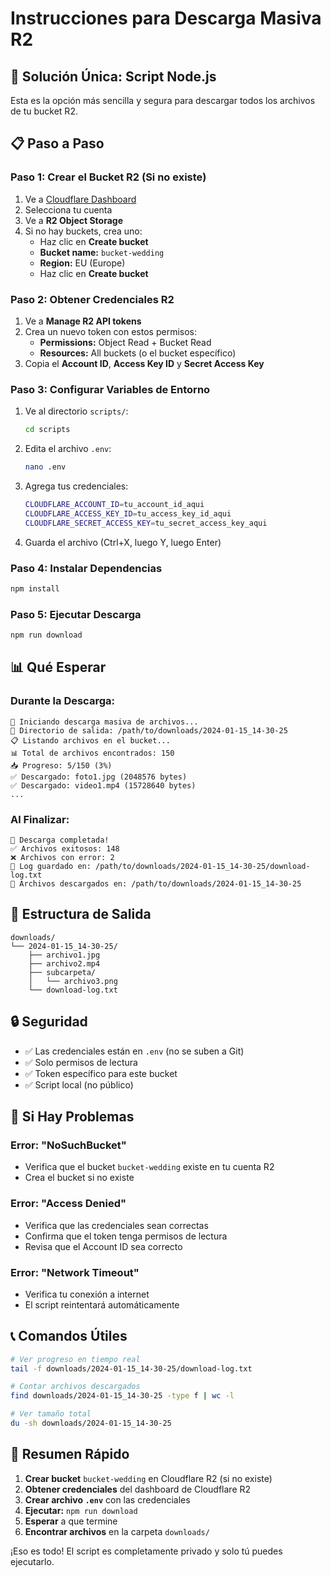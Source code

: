 # Instrucciones para Descarga Masiva R2

## 🎯 Solución Única: Script Node.js

Esta es la opción más sencilla y segura para descargar todos los archivos de tu bucket R2.

## 📋 Paso a Paso

### Paso 1: Crear el Bucket R2 (Si no existe)

1. Ve a [Cloudflare Dashboard](https://dash.cloudflare.com)
2. Selecciona tu cuenta
3. Ve a **R2 Object Storage**
4. Si no hay buckets, crea uno:
   - Haz clic en **Create bucket**
   - **Bucket name:** `bucket-wedding`
   - **Region:** EU (Europe)
   - Haz clic en **Create bucket**

### Paso 2: Obtener Credenciales R2

1. Ve a **Manage R2 API tokens**
2. Crea un nuevo token con estos permisos:
   - **Permissions:** Object Read + Bucket Read
   - **Resources:** All buckets (o el bucket específico)
3. Copia el **Account ID**, **Access Key ID** y **Secret Access Key**

### Paso 3: Configurar Variables de Entorno

1. Ve al directorio `scripts/`:
   ```bash
   cd scripts
   ```

2. Edita el archivo `.env`:
   ```bash
   nano .env
   ```

3. Agrega tus credenciales:
   ```bash
   CLOUDFLARE_ACCOUNT_ID=tu_account_id_aqui
   CLOUDFLARE_ACCESS_KEY_ID=tu_access_key_id_aqui
   CLOUDFLARE_SECRET_ACCESS_KEY=tu_secret_access_key_aqui
   ```

4. Guarda el archivo (Ctrl+X, luego Y, luego Enter)

### Paso 4: Instalar Dependencias

```bash
npm install
```

### Paso 5: Ejecutar Descarga

```bash
npm run download
```

## 📊 Qué Esperar

### Durante la Descarga:
```
🚀 Iniciando descarga masiva de archivos...
📁 Directorio de salida: /path/to/downloads/2024-01-15_14-30-25
📋 Listando archivos en el bucket...
📊 Total de archivos encontrados: 150
📥 Progreso: 5/150 (3%)
✅ Descargado: foto1.jpg (2048576 bytes)
✅ Descargado: video1.mp4 (15728640 bytes)
...
```

### Al Finalizar:
```
🎉 Descarga completada!
✅ Archivos exitosos: 148
❌ Archivos con error: 2
📄 Log guardado en: /path/to/downloads/2024-01-15_14-30-25/download-log.txt
📁 Archivos descargados en: /path/to/downloads/2024-01-15_14-30-25
```

## 📁 Estructura de Salida

```
downloads/
└── 2024-01-15_14-30-25/
    ├── archivo1.jpg
    ├── archivo2.mp4
    ├── subcarpeta/
    │   └── archivo3.png
    └── download-log.txt
```

## 🔒 Seguridad

- ✅ Las credenciales están en `.env` (no se suben a Git)
- ✅ Solo permisos de lectura
- ✅ Token específico para este bucket
- ✅ Script local (no público)

## 🚨 Si Hay Problemas

### Error: "NoSuchBucket"
- Verifica que el bucket `bucket-wedding` existe en tu cuenta R2
- Crea el bucket si no existe

### Error: "Access Denied"
- Verifica que las credenciales sean correctas
- Confirma que el token tenga permisos de lectura
- Revisa que el Account ID sea correcto

### Error: "Network Timeout"
- Verifica tu conexión a internet
- El script reintentará automáticamente

## 📞 Comandos Útiles

```bash
# Ver progreso en tiempo real
tail -f downloads/2024-01-15_14-30-25/download-log.txt

# Contar archivos descargados
find downloads/2024-01-15_14-30-25 -type f | wc -l

# Ver tamaño total
du -sh downloads/2024-01-15_14-30-25
```

## 🎯 Resumen Rápido

1. **Crear bucket** `bucket-wedding` en Cloudflare R2 (si no existe)
2. **Obtener credenciales** del dashboard de Cloudflare R2
3. **Crear archivo `.env`** con las credenciales
4. **Ejecutar:** `npm run download`
5. **Esperar** a que termine
6. **Encontrar archivos** en la carpeta `downloads/`

¡Eso es todo! El script es completamente privado y solo tú puedes ejecutarlo. 